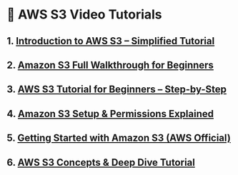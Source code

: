 # 🎥 AWS S3 Video Tutorials

## 1. [Introduction to AWS S3 – Simplified Tutorial](https://youtu.be/k1RI5locZE4?si=7sLi2hUsnF7OcXbr)

## 2. [Amazon S3 Full Walkthrough for Beginners](https://youtu.be/77lMCiiMilo?si=mDVKysm3EQIoWKRd)

## 3. [AWS S3 Tutorial for Beginners – Step-by-Step](https://youtu.be/tfU0JEZjcsg?si=zEAMHEnxnOJkUXv1)

## 4. [Amazon S3 Setup & Permissions Explained](https://youtu.be/XGcoeEyt2UM?si=a69ox_JgiBEodFSC)

## 5. [Getting Started with Amazon S3 (AWS Official)](https://youtu.be/e6w9LwZJFIA?si=IdiSgTD0UYOp0ZvC)

## 6. [AWS S3 Concepts & Deep Dive Tutorial](https://youtu.be/9HsEMyKrlnw?si=wr2iRenLjAqjnNEu)
